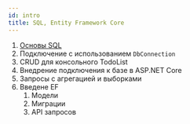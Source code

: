 ```yaml
---
id: intro
title: SQL, Entity Framework Core
---
```


1. [Основы SQL](01-sql.md)
2. Подключение c использованием `DbConnection`
3. CRUD для консольного TodoList
4. Внедрение подключения к базе в ASP.NET Core
5. Запросы с агрегацией и выборками
6. Введене EF
   1. Модели
   2. Миграции
   3. API запросов


